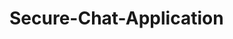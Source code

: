 # Secure-Chat-Application

<!-- telnet 127.0.0.1 5000 -->
<!-- del *.class
javac -cp ".;lib/bcprov-jdk18on-1.81.jar" *.java
java -cp ".;lib/bcprov-jdk18on-1.81.jar" server  -->
